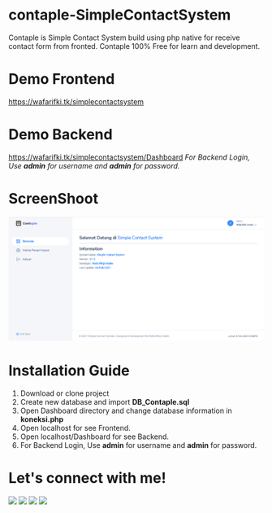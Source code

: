 # contaple-SimpleContactSystem
Contaple is Simple Contact System build using php native for receive contact form from fronted. Contaple 100% Free for learn and development.

# Demo Frontend
<a href="https://wafarifki.tk/simplecontactsystem" target="_blank">https://wafarifki.tk/simplecontactsystem</a>

# Demo Backend
<a href="https://wafarifki.tk/simplecontactsystem/Dashboard" target="_blank">https://wafarifki.tk/simplecontactsystem/Dashboard</a>
<i>For Backend Login, Use <b>admin</b> for username and <b>admin</b> for password.</i>

# ScreenShoot
 <img src="https://raw.githubusercontent.com/wafarifki/contaple-SimpleContactSystem/main/SS.png">
 
# Installation Guide
1. Download or clone project
2. Create new database and import <b>DB_Contaple.sql</b>
3. Open Dashboard directory and change database information in <b>koneksi.php</b>
4. Open localhost for see Frontend.
5. Open localhost/Dashboard for see Backend.
6. For Backend Login, Use <b>admin</b> for username and <b>admin</b> for password.

# Let's connect with me!
<p>
    <a href="https://wafarifki.tk" target="_blank"><img src="https://img.shields.io/badge/Website-https://wafarifki.tk-blue?" /></a>
    <a href="https://www.linkedin.com/in/wafa-rifqi-anafin-553b591b7/" target="_blank"><img src="https://img.shields.io/badge/Linkedin-WafaRifkiAnafin_-blue" /></a>
    <a href="https://facebook.com/bekasiHACKERlive" target="_blank"><img src="https://img.shields.io/badge/Facebook-bekasiHACKERlive-blue" /></a>
    <a href="https://instagram.com/wafarifki_" target="_blank"><img src="https://img.shields.io/badge/Instagram-@wafarifki_-blue" /></a>
</p>
